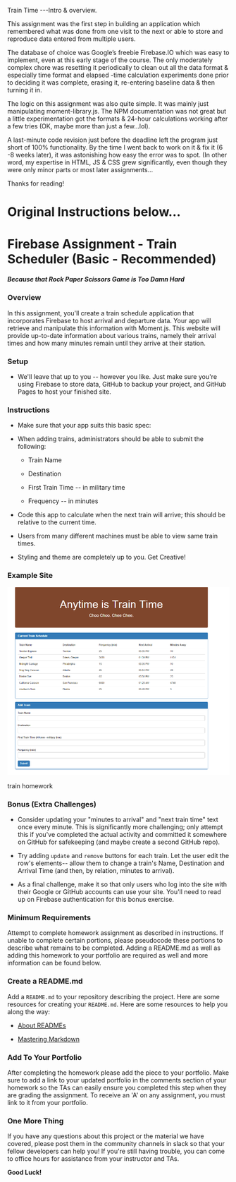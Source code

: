 Train Time ---Intro & overview.

This assignment was the first step in building an application which remembered
what was done from one visit to the next or able to store and reproduce data
entered from multiple users.

The database of choice was Google’s freebie Firebase.IO which was easy to
implement, even at this early stage of the course. The only moderately complex
chore was resetting it periodically to clean out all the data format &
especially time format and elapsed -time calculation experiments done prior to
deciding it was complete, erasing it, re-entering baseline data & then turning
it in.

The logic on this assignment was also quite simple. It was mainly just
manipulating moment-library.js. The NPM documentation was not great but a little
experimentation got the formats & 24-hour calculations working after a few tries
(OK, maybe more than just a few…lol).

A last-minute code revision just before the deadline left the program just short
of 100% functionality. By the time I went back to work on it & fix it (6 -8
weeks later), it was astonishing how easy the error was to spot. (In other word,
my expertise in HTML, JS & CSS grew significantly, even though they were only
minor parts or most later assignments…

Thanks for reading!

Original Instructions below…
============================

Firebase Assignment - Train Scheduler (Basic - Recommended)
===========================================================

##### Because that Rock Paper Scissors Game is Too Damn Hard

### Overview

In this assignment, you'll create a train schedule application that incorporates
Firebase to host arrival and departure data. Your app will retrieve and
manipulate this information with Moment.js. This website will provide up-to-date
information about various trains, namely their arrival times and how many
minutes remain until they arrive at their station.

### Setup

-   We'll leave that up to you -- however you like. Just make sure you're using
    Firebase to store data, GitHub to backup your project, and GitHub Pages to
    host your finished site.

### Instructions

-   Make sure that your app suits this basic spec:

-   When adding trains, administrators should be able to submit the following:

    -   Train Name

    -   Destination

    -   First Train Time -- in military time

    -   Frequency -- in minutes

-   Code this app to calculate when the next train will arrive; this should be
    relative to the current time.

-   Users from many different machines must be able to view same train times.

-   Styling and theme are completely up to you. Get Creative!

### Example Site

![train homework](media/53f4a1c22f308cbd812451048b6d92dc.png)

train homework

### Bonus (Extra Challenges)

-   Consider updating your "minutes to arrival" and "next train time" text once
    every minute. This is significantly more challenging; only attempt this if
    you've completed the actual activity and committed it somewhere on GitHub
    for safekeeping (and maybe create a second GitHub repo).

-   Try adding `update` and `remove` buttons for each train. Let the user edit
    the row's elements-- allow them to change a train's Name, Destination and
    Arrival Time (and then, by relation, minutes to arrival).

-   As a final challenge, make it so that only users who log into the site with
    their Google or GitHub accounts can use your site. You'll need to read up on
    Firebase authentication for this bonus exercise.

### Minimum Requirements

Attempt to complete homework assignment as described in instructions. If unable
to complete certain portions, please pseudocode these portions to describe what
remains to be completed. Adding a README.md as well as adding this homework to
your portfolio are required as well and more information can be found below.

### Create a README.md

Add a `README.md` to your repository describing the project. Here are some
resources for creating your `README.md`. Here are some resources to help you
along the way:

-   [About READMEs](https://help.github.com/articles/about-readmes/)

-   [Mastering Markdown](https://guides.github.com/features/mastering-markdown/)

### Add To Your Portfolio

After completing the homework please add the piece to your portfolio. Make sure
to add a link to your updated portfolio in the comments section of your homework
so the TAs can easily ensure you completed this step when they are grading the
assignment. To receive an 'A' on any assignment, you must link to it from your
portfolio.

### One More Thing

If you have any questions about this project or the material we have covered,
please post them in the community channels in slack so that your fellow
developers can help you! If you're still having trouble, you can come to office
hours for assistance from your instructor and TAs.

**Good Luck!**

